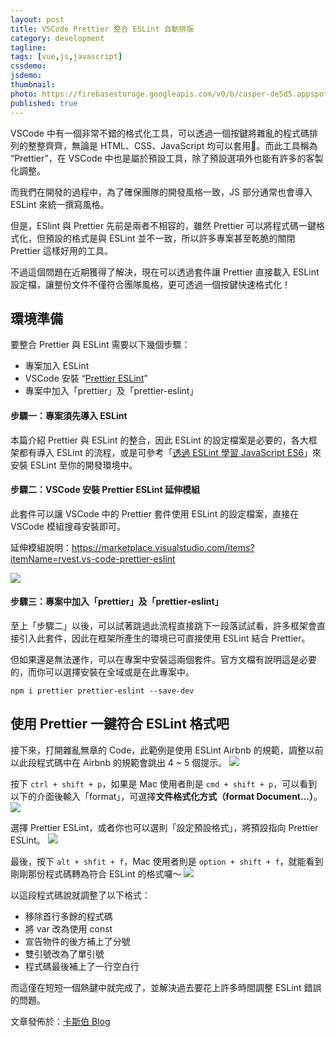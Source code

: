 ```yaml
---
layout: post
title: VSCode Prettier 整合 ESLint 自動排版
category: development
tagline:
tags: [vue,js,javascript]
cssdemo: 
jsdemo:
thumbnail:
photo: https://firebasestorage.googleapis.com/v0/b/casper-de5d5.appspot.com/o/images%2Fblog%2Fvscode_eslint_prettier.jpg?alt=media&token=fb98775e-0bfe-4d52-8dfe-96caf43641f5
published: true
---
```


VSCode 中有一個非常不錯的格式化工具，可以透過一個按鍵將雜亂的程式碼排列的整整齊齊，無論是 HTML、CSS、JavaScript 均可以套用。而此工具稱為 “Prettier”，在 VSCode 中也是屬於預設工具，除了預設選項外也能有許多的客製化調整。

而我們在開發的過程中，為了確保團隊的開發風格一致，JS 部分通常也會導入 ESLint 來統一撰寫風格。

但是，ESlint 與 Prettier 先前是兩者不相容的，雖然 Prettier 可以將程式碼一鍵格式化，但預設的格式是與 ESLint 並不一致，所以許多專案甚至乾脆的關閉 Prettier 這樣好用的工具。

不過這個問題在近期獲得了解決，現在可以透過套件讓 Prettier 直接載入 ESLint 設定檔，讓整份文件不僅符合團隊風格，更可透過一個按鍵快速格式化！

## 環境準備
要整合 Prettier 與 ESLint 需要以下幾個步驟：
- 專案加入 ESLint
- VSCode 安裝 “[Prettier ESLint](https://marketplace.visualstudio.com/items?itemName=rvest.vs-code-prettier-eslint)”
- 專案中加入「prettier」及「prettier-eslint」

#### 步驟一：專案須先導入 ESLint
本篇介紹 Prettier 與 ESLint 的整合，因此 ESLint 的設定檔案是必要的，各大框架都有導入 ESLint 的流程，或是可參考「[透過 ESLint 學習 JavaScript ES6](https://wcc723.github.io/javascript/2018/01/01/javascript-eslint/)」來安裝 ESLint 至你的開發環境中。

#### 步驟二：VSCode 安裝 Prettier ESLint 延伸模組
此套件可以讓 VSCode 中的 Prettier 套件使用 ESLint 的設定檔案，直接在 VSCode 模組搜尋安裝即可。

延伸模組說明：https://marketplace.visualstudio.com/items?itemName=rvest.vs-code-prettier-eslint

![](https://firebasestorage.googleapis.com/v0/b/casper-de5d5.appspot.com/o/images%2Fblog%2F327BFE1A-09D7-429F-8A4F-D35ADD6D2A49.png?alt=media&token=3e631085-a196-4ad2-9579-8559d8daca69)

#### 步驟三：專案中加入「prettier」及「prettier-eslint」
至上「步驟二」以後，可以試著跳過此流程直接跳下一段落試試看，許多框架會直接引入此套件，因此在框架所產生的環境已可直接使用 ESLint 結合 Prettier。

但如果還是無法運作，可以在專案中安裝這兩個套件。官方文檔有說明這是必要的，而你可以選擇安裝在全域或是在此專案中。
```shell
npm i prettier prettier-eslint --save-dev
```

## 使用 Prettier 一鍵符合 ESLint 格式吧

接下來，打開雜亂無章的 Code，此範例是使用 ESLint Airbnb 的規範，調整以前以此段程式碼中在 Airbnb 的規範會跳出 4 ~ 5 個提示。
![](https://firebasestorage.googleapis.com/v0/b/casper-de5d5.appspot.com/o/images%2Fblog%2FB8F65D89-B62E-4B66-8261-FC9C10407FA8.png?alt=media&token=3812191b-37e7-4a62-8da7-fed6c6a1d982)

按下 `ctrl + shift + p`，如果是 Mac 使用者則是 `cmd + shift + p`，可以看到以下的介面後輸入「format」，可選擇**文件格式化方式（format Document...）**。
![](https://firebasestorage.googleapis.com/v0/b/casper-de5d5.appspot.com/o/images%2Fblog%2F04682B9B-EFE8-4E2F-B7F3-CF0FCA4FDA98.png?alt=media&token=26779f93-af79-4d36-8d46-625d8bc87066)

選擇 Prettier ESLint，或者你也可以選則「設定預設格式」，將預設指向 Prettier ESLint。
![](https://firebasestorage.googleapis.com/v0/b/casper-de5d5.appspot.com/o/images%2Fblog%2FB33C98A6-E4D0-4284-AF78-3BC1DA6E7489.png?alt=media&token=b97c072d-1dc7-46e6-8ffd-696758209ab3)

最後，按下 `alt + shfit + f`，Mac 使用者則是 `option + shift + f`，就能看到剛剛那份程式碼轉為符合 ESLint 的格式囉～
![](https://firebasestorage.googleapis.com/v0/b/casper-de5d5.appspot.com/o/images%2Fblog%2F549408D9-123C-41D3-AD62-8132F5297D75.png?alt=media&token=72841154-56c7-42ee-a988-563588e9e64d)

以這段程式碼說就調整了以下格式：
- 移除首行多餘的程式碼
- 將 var 改為使用 const
- 宣告物件的後方補上了分號
- 雙引號改為了單引號
- 程式碼最後補上了一行空白行

而這僅在短短一個熱鍵中就完成了，並解決過去要花上許多時間調整 ESLint 錯誤的問題。

文章發佈於：[卡斯伯 Blog](https://wcc723.github.io/development/2021/04/11/vscode-eslint-prettier/)